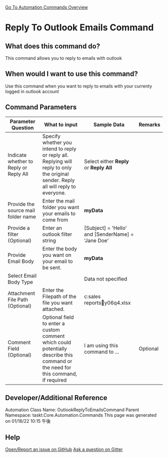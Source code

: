 <!--TITLE: Reply To Outlook Emails Command -->
<!-- SUBTITLE: a command in the Outlook Commands group. -->
[Go To Automation Commands Overview](/automation-commands.md)


# Reply To Outlook Emails Command


## What does this command do?
This command allows you to reply to emails with outlook


## When would I want to use this command?
Use this command when you want to reply to emails with your currenty logged in outlook account


## Command Parameters
| Parameter Question   	| What to input  	|  Sample Data 	| Remarks  	|
| ---                    | ---               | ---           | ---       |
|Indicate whether to Reply or Reply All|Specify whether you intend to reply or reply all. Replying will reply to only the original sender. Reply all will reply to everyone.|Select either **Reply** or **Reply All**||
|Provide the source mail folder name|Enter the mail folder you want your emails to come from|**myData**||
|Provide a filter (Optional)|Enter an outlook filter string|[Subject] = 'Hello' and [SenderName] = 'Jane Doe'||
|Provide Email Body|Enter the body you want on your email to be sent.|**myData**||
|Select Email Body Type||Data not specified||
|Attachment File Path (Optional)|Enter the Filepath of the file you want attached.|c:sales reportsy06q4.xlsx||
|Comment Field (Optional)|Optional field to enter a custom comment which could potentially describe this command or the need for this command, if required|I am using this command to ...|Optional|
















## Developer/Additional Reference
Automation Class Name: OutlookReplyToEmailsCommand
Parent Namespace: taskt.Core.Automation.Commands
This page was generated on 01/18/22 10:15 午後


## Help
[Open/Report an issue on GitHub](https://github.com/saucepleez/taskt/issues/new)
[Ask a question on Gitter](https://gitter.im/taskt-rpa/Lobby)
